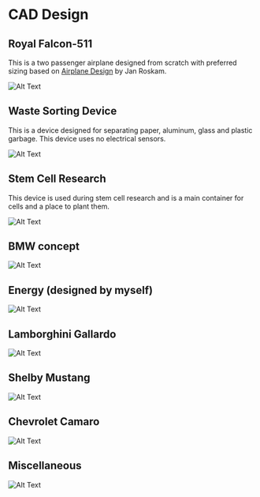 # CAD Design

## Royal Falcon-511
This is a two passenger airplane designed from scratch with preferred sizing based on [Airplane Design](https://www.google.ca/books/edition/_/6dAoSAAACAAJ?hl=en&sa=X&ved=2ahUKEwiBktLNuuTxAhVRuZ4KHa8CBkwQ7_IDegQICBAC) by Jan Roskam.

![Alt Text](d4.jpg)

## Waste Sorting Device
This is a device designed for separating paper, aluminum, glass and plastic garbage. This device uses no electrical sensors.

![Alt Text](d1.jpg)

##  Stem Cell Research
This device is used during stem cell research and is a main container for cells and a place to plant them.

![Alt Text](d2.jpg)

## BMW concept

![Alt Text](b1.jpg)

## Energy (designed by myself)

![Alt Text](b2.jpg)

## Lamborghini Gallardo

![Alt Text](b3.jpg)

## Shelby Mustang

![Alt Text](b4.jpg)

## Chevrolet Camaro

![Alt Text](b5.jpg)

##  Miscellaneous

![Alt Text](d3.jpg)